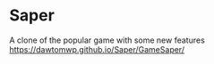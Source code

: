 # Saper
A clone of the popular game with some new features https://dawtomwp.github.io/Saper/GameSaper/
